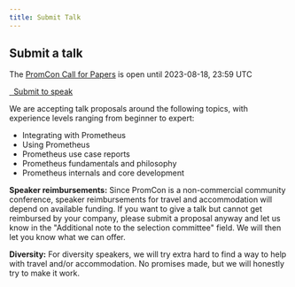 ```yaml
---
title: Submit Talk
---
```


## Submit a talk

The [PromCon Call for Papers](https://docs.google.com/forms/d/e/1FAIpQLSdsxgMTkiZ336bYldHJ1tbaMyy8DVuPhhXFXNDz0eiYy5miEw/viewform) is open until 2023-08-18, 23:59 UTC

<a class="btn btn-lg btn-default" href="https://docs.google.com/forms/d/e/1FAIpQLSdsxgMTkiZ336bYldHJ1tbaMyy8DVuPhhXFXNDz0eiYy5miEw/viewform" target="_blank" role="button">
  <i class="fa fa-briefcase"></i>&nbsp;&nbsp;Submit to speak
</a>

We are accepting talk proposals around the following topics, with experience
levels ranging from beginner to expert:

* Integrating with Prometheus
* Using Prometheus
* Prometheus use case reports
* Prometheus fundamentals and philosophy
* Prometheus internals and core development

**Speaker reimbursements:** Since PromCon is a non-commercial community
conference, speaker reimbursements for travel and accommodation will depend on
available funding. If you want to give a talk but cannot get reimbursed by your
company, please submit a proposal anyway and let us know in the "Additional note
to the selection committee" field. We will then let you know what we can offer.

**Diversity:** For diversity speakers, we will try extra hard to find a way to
help with travel and/or accommodation. No promises made, but we will honestly
try to make it work.

